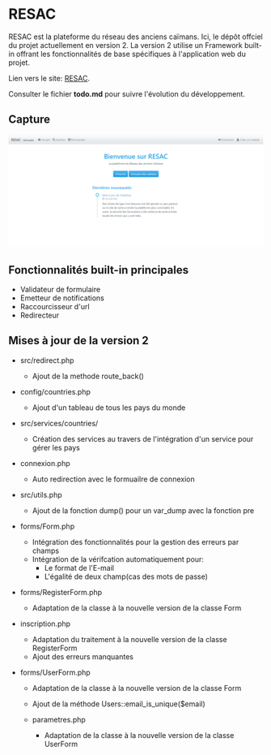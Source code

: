 # RESAC

RESAC est la plateforme du réseau des anciens caïmans. Ici, le dépôt offciel du projet actuellement en version 2. La version 2 utilise un Framework built-in offrant les fonctionnalités de base spécifiques à l'application web du projet.

Lien vers le site: [RESAC](https://resac2.herokuapp.com/).

Consulter le fichier **todo.md** pour suivre l'évolution du développement.

## Capture

![Capture de la page d'accueil](asset/doc/screenshot_v2.png)

## Fonctionnalités built-in principales

- Validateur de formulaire
- Emetteur de notifications
- Raccourcisseur d'url
- Redirecteur

## Mises à jour de la version 2

  - src/redirect.php
    - Ajout de la methode route_back()

  - config/countries.php
    - Ajout d'un tableau de tous les pays du monde

  - src/services/countries/
    - Création des services au travers de l'intégration d'un service pour gérer les pays

  - connexion.php
    - Auto redirection avec le formuailre de connexion

  - src/utils.php
    -  Ajout de la fonction dump() pour un var_dump avec la fonction pre

  - forms/Form.php
    - Intégration des fonctionnalités pour la gestion des erreurs par champs
    - Intégration de la vérifcation automatiquement pour:
      - Le format de l'E-mail
      - L'égalité de deux champ(cas des mots de passe)

  - forms/RegisterForm.php
    - Adaptation de la classe à la nouvelle version de la classe Form

  - inscription.php
    - Adaptation du traitement à la nouvelle version de la classe RegisterForm
    - Ajout des erreurs manquantes

  - forms/UserForm.php
    - Adaptation de la classe à la nouvelle version de la classe Form
    - Ajout de la méthode Users::email_is_unique($email)

    - parametres.php
      - Adaptation de la classe à la nouvelle version de la classe UserForm
